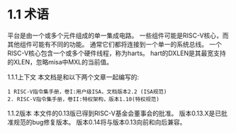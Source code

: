 # 1.1 术语
平台是由一个或多个元件组成的单一集成电路。
一些组件可能是RISC-V核心，而其他组件可能有不同的功能。
通常它们都将连接到一个单一的系统总线。
一个RISC-V核心包含一个或多个硬件线程，称为harts。
hart的DXLEN是其最宽支持的XLEN，忽略misa中MXL的当前值。

1.1.1上下文
本文档是和以下两个文章一起编写的:

    1 RISC-V指令集手册，卷I:用户级ISA，文档版本2.2 (ISA规范)
    2. RISC-V指令集手册，卷II:特权架构，版本1.10(特权规范)

1.1.2版本
本文件的0.13版已得到RISC-V基金会董事会的批准。
版本0.13.X是已批准规范的bug修复版本。
版本0.14将与版本0.13向前和向后兼容。